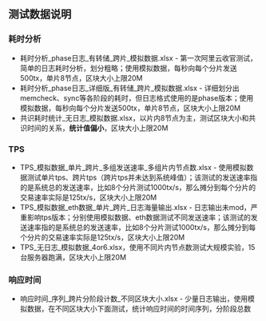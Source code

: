 ## 测试数据说明
### 耗时分析
- 耗时分析_phase日志_有转储_跨片_模拟数据.xlsx - 第一次阿里云收官测试，简单的日志耗时分析，划分粗略；使用模拟数据，每秒向每个分片发送500tx，单片8节点，区块大小上限20M
- 耗时分析_phase日志_详细版_有转储_跨片_模拟数据.xlsx - 详细划分出memcheck、sync等各阶段的耗时，但日志格式使用的是phase版本；使用模拟数据，每秒向每个分片发送500tx，单片8节点，区块大小上限20M
- 共识耗时统计_无日志_模拟数据.xlsx，以片内8节点为主，测试区块大小和共识时间的关系，**统计值偏小**，区块大小上限20M


### TPS
- TPS_模拟数据_单片_跨片_多组发送速率_多组片内节点数.xlsx - 使用模拟数据测试单片tps、跨片tps（跨片tps并未达到系统峰值）；该测试的发送速率指的是系统总的发送速率，比如8个分片测试1000tx/s，那么摊分到每个分片的交易速率实际是125tx/s，区块大小上限20M
- TPS_模拟数据_eth数据_单片_跨片_日志海量输出.xlsx - 日志输出未mod，严重影响tps版本；分别使用模拟数据、eth数据测试不同发送速率；该测试的发送速率指的是系统总的发送速率，比如8个分片测试1000tx/s，那么摊分到每个分片的交易速率实际是125tx/s，区块大小上限20M
- TPS_无日志_模拟数据_4or6.xlsx，使用不同片内节点数测试大规模实验，15台服务器跑满，区块大小上限20M



### 响应时间
- 响应时间_序列_跨片分阶段计数_不同区块大小.xlsx - 少量日志输出，使用模拟数据，在不同区块大小下面测试，统计响应时间的时间序列，分阶段总数
